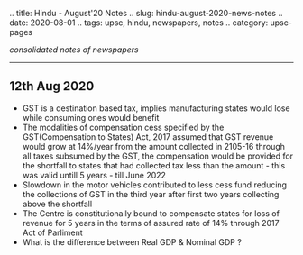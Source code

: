 .. title: Hindu - August'20  Notes
.. slug: hindu-august-2020-news-notes
.. date: 2020-08-01 
.. tags: upsc, hindu, newspapers, notes
.. category: upsc-pages

*consolidated notes of newspapers*
<!-- TEASER_END -->

***

## 12th Aug 2020

- GST is a destination based tax, implies manufacturing states would  lose while consuming ones would benefit
- The modalities of compensation cess specified by the GST(Compensation to States) Act, 2017 assumed that GST revenue would grow at 14%/year from the amount collected in 2105-16 through all taxes subsumed by the GST, the compensation would be provided for the shortfall to states that had collected tax less than the amount - this was valid untill 5 years - till June 2022
- Slowdown in the motor vehicles contributed to less cess fund reducing the collections of GST in the third year after first two years collecting above the shortfall
- The Centre is constitutionally bound to compensate states for loss of revenue for 5 years in the terms of assured rate of 14% through 2017 Act of Parliment
- What is the difference between Real GDP & Nominal GDP ?